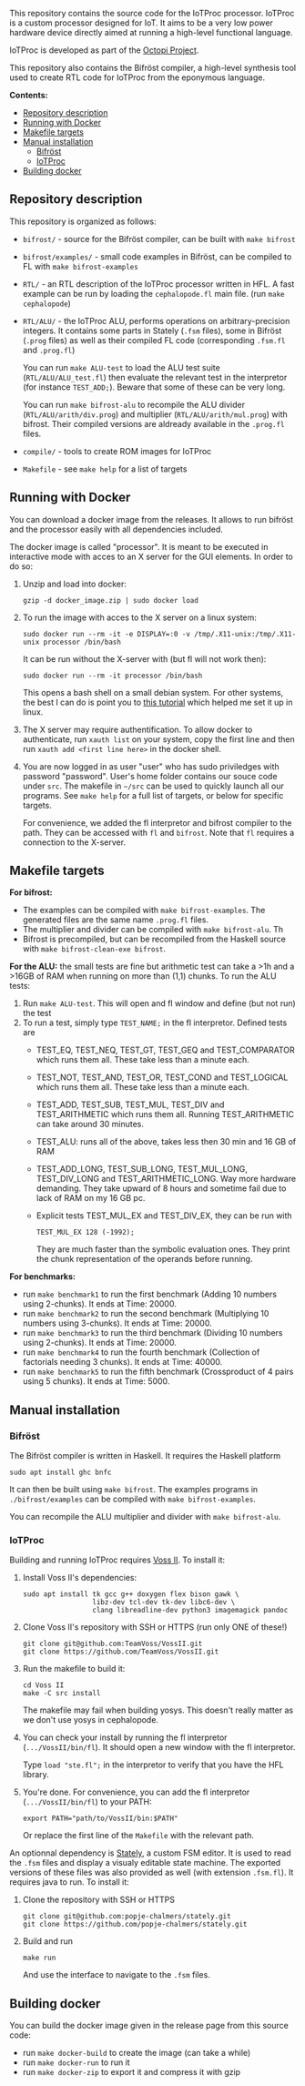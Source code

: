




This repository contains the source code for the IoTProc processor. IoTProc is a custom processor designed for IoT. It aims to be a very low power hardware device directly aimed at running a high-level functional language.

IoTProc is developed as part of the [Octopi Project](https://octopi.chalmers.se/).

This repository also contains the Bifröst compiler, a high-level synthesis tool used to create RTL code for IoTProc from the eponymous language.

**Contents:**
- [Repository description](#repository-description)
- [Running with Docker](#running-with-docker)
- [Makefile targets](#makefile-targets)
- [Manual installation](#manual-installation)
	- [Bifröst](#bifröst)
	- [IoTProc](#iotproc)
- [Building docker](#building-docker)

## Repository description

This repository is organized as follows:
- `bifrost/` - source for the Bifröst compiler, can be built with `make bifrost`
- `bifrost/examples/` - small code examples in Bifröst, can be compiled to FL with `make bifrost-examples`
- `RTL/` - an RTL description of the IoTProc processor written in HFL. A fast example can be run by loading the `cephalopode.fl` main file. (run `make cephalopode`)
- `RTL/ALU/` - the IoTProc ALU, performs operations on arbitrary-precision integers. It contains some parts in Stately (`.fsm` files), some in Bifröst (`.prog` files) as well as their compiled FL code (corresponding `.fsm.fl` and `.prog.fl`)

	You can run `make ALU-test` to load the ALU test suite (`RTL/ALU/ALU_test.fl`) then evaluate the relevant test in the interpretor (for instance `TEST_ADD;`). Beware that some of these can be very long.

	You can run `make bifrost-alu` to recompile the ALU divider (`RTL/ALU/arith/div.prog`) and multiplier (`RTL/ALU/arith/mul.prog`) with bifrost. Their compiled versions are aldready available in the `.prog.fl` files.

- `compile/` - tools to create ROM images for IoTProc
- `Makefile` - see `make help` for a list of targets


## Running with Docker

You can download a docker image from the releases. It allows to run bifröst and the processor easily with all dependencies included.

The docker image is called "processor". It is meant to be executed in interactive mode with acces to an X server for the GUI elements. In order to do so:

1. Unzip and load into docker:

	```
	gzip -d docker_image.zip | sudo docker load
	```

2. To run the image with acces to the X server on a linux system:

	```
	sudo docker run --rm -it -e DISPLAY=:0 -v /tmp/.X11-unix:/tmp/.X11-unix processor /bin/bash
	```
	It can be run without the X-server with (but fl will not work then):
	```
	sudo docker run --rm -it processor /bin/bash
	```
	This opens a bash shell on a small debian system. For other systems, the best I can do is point you to [this tutorial](https://cuneyt.aliustaoglu.biz/en/running-gui-applications-in-docker-on-windows-linux-mac-hosts/) which helped me set it up in linux.

3. The X server may require authentification. To allow docker to authenticate, run `xauth list` on your system, copy the first line and then run `xauth add <first line here>` in the docker shell.

4. You are now logged in as user "user" who has sudo priviledges with password "password". User's home folder contains our souce code under `src`. The makefile in `~/src` can be used to quickly launch all our programs. See `make help` for a full list of targets, or below for specific targets.

	For convenience, we added the fl interpretor and bifrost compiler to the path. They can be accessed with `fl` and `bifrost`. Note that `fl` requires a connection to the X-server.

## Makefile targets

**For bifrost:**
* The examples can be compiled with `make bifrost-examples`. The generated files are the same name `.prog.fl` files.
* The multiplier and divider can be compiled with `make bifrost-alu`. Th
* Bifrost is precompiled, but can be recompiled from the Haskell source with `make bifrost-clean-exe bifrost`.

**For the ALU:** the small tests are fine but arithmetic test can take a >1h and a >16GB of RAM when running on more than (1,1) chunks. To run the ALU tests:
1. Run `make ALU-test`. This will open and fl window and define (but not run) the test
2. To run a test, simply type `TEST_NAME;` in the fl interpretor. Defined tests are
	- TEST_EQ, TEST_NEQ, TEST_GT, TEST_GEQ and TEST_COMPARATOR which runs them all. These take less than a minute each.
	- TEST_NOT, TEST_AND, TEST_OR, TEST_COND and TEST_LOGICAL which runs them all. These take less than a minute each.
	- TEST_ADD, TEST_SUB, TEST_MUL, TEST_DIV and TEST_ARITHMETIC which runs them all. Running TEST_ARITHMETIC can take around 30 minutes.
	- TEST_ALU: runs all of the above, takes less then 30 min and 16 GB of RAM
	- TEST_ADD_LONG, TEST_SUB_LONG, TEST_MUL_LONG, TEST_DIV_LONG and TEST_ARITHMETIC_LONG. Way more hardware demanding. They take upward of 8 hours and sometime fail due to lack of RAM on my 16 GB pc.
	- Explicit tests TEST_MUL_EX and TEST_DIV_EX, they can be run with

		```
		TEST_MUL_EX 128 (-1992);
		```

		They are much faster than the symbolic evaluation ones. They print the chunk representation of the operands before running.

**For benchmarks:**
- run `make benchmark1` to run the first benchmark (Adding 10 numbers using 2-chunks). It ends at Time: 20000.
- run `make benchmark2` to run the second benchmark (Multiplying 10 numbers using 3-chunks). It ends at Time: 20000.
- run `make benchmark3` to run the third benchmark (Dividing 10 numbers using 2-chunks). It ends at Time: 20000.
- run `make benchmark4` to run the fourth benchmark (Collection of factorials needing 3 chunks). It ends at Time: 40000.
- run `make benchmark5` to run the fifth benchmark (Crossproduct of 4 pairs using 5 chunks). It ends at Time: 5000.


## Manual installation

### Bifröst

The Bifröst compiler is written in Haskell. It requires the Haskell platform

	sudo apt install ghc bnfc

It can then be built using `make bifrost`. The examples programs in `./bifrost/examples` can be compiled with `make bifrost-examples`.

You can recompile the ALU multiplier and divider with `make bifrost-alu`.

### IoTProc

Building and running IoTProc requires [Voss II](https://github.com/TeamVoss/VossII). To install it:

1. Install Voss II's dependencies:

	```
	sudo apt install tk gcc g++ doxygen flex bison gawk \
	                 libz-dev tcl-dev tk-dev libc6-dev \
	                 clang libreadline-dev python3 imagemagick pandoc
	```

2. Clone Voss II's repository with SSH or HTTPS (run only ONE of these!)

	```
	git clone git@github.com:TeamVoss/VossII.git
	git clone https://github.com/TeamVoss/VossII.git
	```

3. Run the makefile to build it:

	```
	cd Voss II
	make -C src install
	```

	The makefile may fail when building yosys. This doesn't really matter as we don't use yosys in cephalopode.

4. You can check your install by running the fl interpretor (`.../VossII/bin/fl`). It should open a new window with the fl interpretor.

	Type `load "ste.fl";` in the interpretor to verify that you have the HFL library.

5. You're done. For convenience, you can add the fl interpretor (`.../VossII/bin/fl`) to your PATH:

	```
	export PATH="path/to/VossII/bin:$PATH"
	```

	Or replace the first line of the `Makefile` with the relevant path.

An optionnal dependency is [Stately](https://github.com/popje-chalmers/stately), a custom FSM editor. It is used to read the `.fsm` files and display a visualy editable state machine. The exported versions of these files was also provided as well (with extension `.fsm.fl`). It requires java to run. To install it:

1. Clone the repository with SSH or HTTPS

	```
	git clone git@github.com:popje-chalmers/stately.git
	git clone https://github.com/popje-chalmers/stately.git
	```

2. Build and run

	```
	make run
	```

	And use the interface to navigate to the `.fsm` files.

## Building docker

You can build the docker image given in the release page from this source code:
- run `make docker-build` to create the image (can take a while)
- run `make docker-run` to run it
- run `make docker-zip` to export it and compress it with gzip
